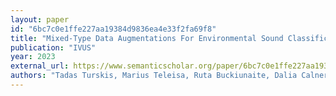```yaml
---
layout: paper
id: "6bc7c0e1ffe227aa19384d9836ea4e33f2fa69f8"
title: "Mixed-Type Data Augmentations For Environmental Sound Classification"
publication: "IVUS"
year: 2023
external_url: https://www.semanticscholar.org/paper/6bc7c0e1ffe227aa19384d9836ea4e33f2fa69f8
authors: "Tadas Turskis, Marius Teleisa, Ruta Buckiunaite, Dalia Calneryte"
---
```

